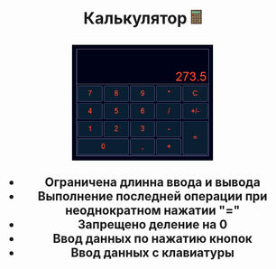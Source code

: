 <h1 align="center">Калькулятор <img src="img/icon/calculator.png" height="25" /></h1>
<h2 align=" center">
  <img src="img/icon/Calculator_1.png" height="205" />
  <ul align="center">
    <li>Ограничена длинна ввода и вывода</li>
    <li>Выполнение последней операции при неоднократном нажатии "="</li>
    <li>Запрещено деление на 0</li>
    <li>Ввод данных по нажатию кнопок</li>
    <li>Ввод данных с клавиатуры</li>
  </ul>
</h2>
